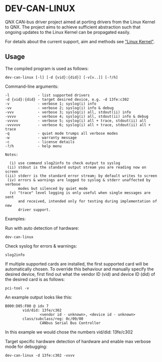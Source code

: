 # DEV-CAN-LINUX

QNX CAN-bus driver project aimed at porting drivers from the Linux Kernel to
QNX. The project aims to achieve sufficient abstraction such that ongoing
updates to the Linux Kernel can be propagated easily.

For details about the current support, aim and methods see
["Linux Kernel"](src/kernel/).

## Usage

The compiled program is used as follows:

    dev-can-linux [-l] [-d {vid}:{did}] [-v[v..]] [-?/h]

Command-line arguments:

    -l             - list supported drivers
    -d {vid}:{did} - target desired device, e.g. -d 13fe:c302
    -v             - verbose 1; syslog(i) info
    -vv            - verbose 2; syslog(i) info & debug
    -vvv           - verbose 3; syslog(i) all, stdout(ii) info
    -vvvv          - verbose 4; syslog(i) all, stdout(ii) info & debug
    -vvvvv         - verbose 5; syslog(i) all + trace, stdout(ii) all
    -vvvvvv        - verbose 6; syslog(i) all + trace, stdout(ii) all + trace
    -q             - quiet mode trumps all verbose modes
    -w             - warranty message
    -c             - license details
    -?/h           - help menu

    Notes:
    
      (i) use command slog2info to check output to syslog
     (ii) stdout is the standard output stream you are reading now on screen
    (iii) stderr is the standard error stream; by default writes to screen
     (iv) errors & warnings are logged to syslog & stderr unaffected by verbose
          modes but silenced by quiet mode
      (v) "trace" level logging is only useful when single messages are sent
          and received, intended only for testing during implementation of new
          driver support.

Examples:

Run with auto detection of hardware:

    dev-can-linux

Check syslog for errors & warnings:

    slog2info

If multiple supported cards are installed, the first supported card will be
automatically chosen. To override this behaviour and manually specify the
desired device, first find out what the vendor ID (vid) and device ID (did) of
the desired card is as follows:

    pci-tool -v

An example output looks like this:

    B000:D05:F00 @ idx 7
            vid/did: 13fe/c302
                    <vendor id - unknown>, <device id - unknown>
            class/subclass/reg: 0c/09/00
                    CANbus Serial Bus Controller

In this example we would chose the numbers vid/did: 13fe/c302

Target specific hardware detection of hardware and enable max verbose mode for
debugging:

    dev-can-linux -d 13fe:c302 -vvvv
